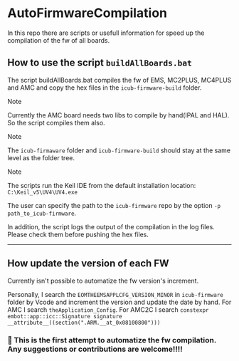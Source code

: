 # AutoFirmwareCompilation

In this repo there are scripts or usefull information for speed up the compilation of the fw of all boards.

## How to use the script `buildAllBoards.bat`
The script buildAllBoards.bat compiles the fw of EMS, MC2PLUS, MC4PLUS and AMC and copy the hex files in the `icub-firmware-build` folder.

> [!Note]
> Currently the AMC board needs two libs to compile by hand(IPAL and HAL). So the script compiles them also.

> [!Note]
> The `icub-firmaware` folder and `icub-firmware-build` should stay at the same level as the folder tree.

> [!Note]
> The scripts run the Keil IDE from the default installation location: `C:\Keil_v5\UV4\UV4.exe`


The user can specify the path to the `icub-firmware` repo by the option `-p path_to_icub-firmware`.

In addition, the script logs the output of the compilation in the log files. Please check them before pushing the hex files.


-----------------------------------------
## How update the version of each FW
Currently isn't possible to automatize the fw version's increment.

Personally, I search the `EOMTHEEMSAPPLCFG_VERSION_MINOR` in `icub-firmware` folder by Vcode and increment the version and update the date by hand.
For AMC I search `theApplication_Config`.
For  AMC2C I search `constexpr embot::app::icc::Signature signature __attribute__((section(".ARM.__at_0x08100800")))` 


### 🚧 This is the first attempt to automatize the fw compilation. Any suggestions or contributions are welcome!!!!
